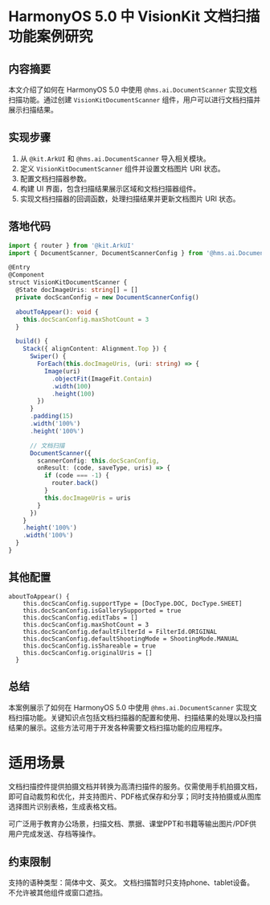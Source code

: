 # HarmonyOS 5.0 中 VisionKit 文档扫描功能案例研究

## 内容摘要
本文介绍了如何在 HarmonyOS 5.0 中使用 `@hms.ai.DocumentScanner` 实现文档扫描功能。通过创建 `VisionKitDocumentScanner` 组件，用户可以进行文档扫描并展示扫描结果。

## 实现步骤
1. 从 `@kit.ArkUI` 和 `@hms.ai.DocumentScanner` 导入相关模块。
2. 定义 `VisionKitDocumentScanner` 组件并设置文档图片 URI 状态。
3. 配置文档扫描器参数。
4. 构建 UI 界面，包含扫描结果展示区域和文档扫描器组件。
5. 实现文档扫描器的回调函数，处理扫描结果并更新文档图片 URI 状态。

## 落地代码
```typescript
import { router } from '@kit.ArkUI' 
import { DocumentScanner, DocumentScannerConfig } from '@hms.ai.DocumentScanner' 

@Entry 
@Component 
struct VisionKitDocumentScanner { 
  @State docImageUris: string[] = [] 
  private docScanConfig = new DocumentScannerConfig() 

  aboutToAppear(): void { 
    this.docScanConfig.maxShotCount = 3 
  } 

  build() { 
    Stack({ alignContent: Alignment.Top }) { 
      Swiper() { 
        ForEach(this.docImageUris, (uri: string) => { 
          Image(uri) 
            .objectFit(ImageFit.Contain) 
            .width(100) 
            .height(100) 
        }) 
      } 
      .padding(15) 
      .width('100%') 
      .height('100%') 

      // 文档扫描 
      DocumentScanner({ 
        scannerConfig: this.docScanConfig, 
        onResult: (code, saveType, uris) => { 
          if (code === -1) { 
            router.back() 
          } 
          this.docImageUris = uris 
        } 
      }) 
    } 
    .height('100%') 
    .width('100%') 
  } 
} 
```

## 其他配置

```
aboutToAppear() {
    this.docScanConfig.supportType = [DocType.DOC, DocType.SHEET]
    this.docScanConfig.isGallerySupported = true
    this.docScanConfig.editTabs = []
    this.docScanConfig.maxShotCount = 3
    this.docScanConfig.defaultFilterId = FilterId.ORIGINAL
    this.docScanConfig.defaultShootingMode = ShootingMode.MANUAL
    this.docScanConfig.isShareable = true
    this.docScanConfig.originalUris = []
  }
```

## 总结
本案例展示了如何在 HarmonyOS 5.0 中使用 `@hms.ai.DocumentScanner` 实现文档扫描功能。关键知识点包括文档扫描器的配置和使用、扫描结果的处理以及扫描结果的展示。这些方法可用于开发各种需要文档扫描功能的应用程序。


# 适用场景
文档扫描控件提供拍摄文档并转换为高清扫描件的服务。仅需使用手机拍摄文档，即可自动裁剪和优化，并支持图片、PDF格式保存和分享；同时支持拍摄或从图库选择图片识别表格，生成表格文档。

可广泛用于教育办公场景，扫描文档、票据、课堂PPT和书籍等输出图片/PDF供用户完成发送、存档等操作。

## 约束限制

支持的语种类型：简体中文、英文。
文档扫描暂时只支持phone、tablet设备。
不允许被其他组件或窗口遮挡。